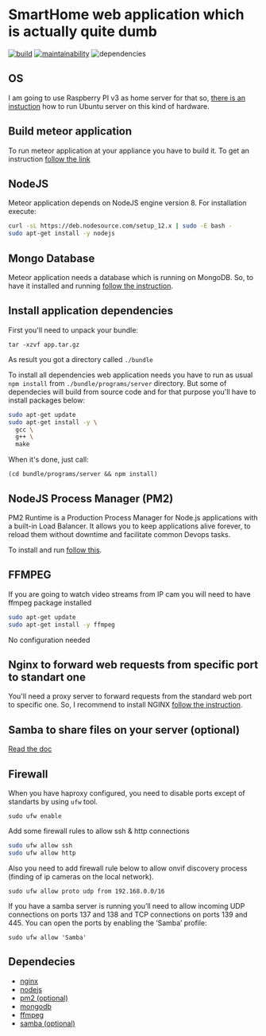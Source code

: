 # SmartHome web application which is actually quite dumb

[![build](https://img.shields.io/travis/com/boonya/dumb-home)](https://travis-ci.com/boonya/dumb-home)
[![maintainability](https://img.shields.io/codeclimate/maintainability-percentage/boonya/dumb-home)](https://codeclimate.com/github/boonya/dumb-home/maintainability)
![dependencies](https://img.shields.io/david/boonya/dumb-home)

## OS

I am going to use Raspberry PI v3 as home server for that so, [there is an instuction](/docs/Ubuntu.md)
how to run Ubuntu server on this kind of hardware.

## Build meteor application

To run meteor application at your appliance you have to build it.
To get an instruction [follow the link](/docs/Build.md)

## NodeJS

Meteor application depends on NodeJS engine version 8. For installation execute:

```bash
curl -sL https://deb.nodesource.com/setup_12.x | sudo -E bash -
sudo apt-get install -y nodejs
```

## Mongo Database

Meteor application needs a database which is running on MongoDB.
So, to have it installed and running [follow the instruction](/docs/MongoDB.md).

## Install application dependencies

First you'll need to unpack your bundle:

`tar -xzvf app.tar.gz`

As result you got a directory called `./bundle`

To install all dependencies web application needs you have to run as usual `npm install`
from `./bundle/programs/server` directory. But some of dependecies will build from source code and
for that purpose you'll have to install packages below:

```bash
sudo apt-get update
sudo apt-get install -y \
  gcc \
  g++ \
  make
```

When it's done, just call:

`(cd bundle/programs/server && npm install)`

## NodeJS Process Manager (PM2)

PM2 Runtime is a Production Process Manager for Node.js applications with a built-in Load Balancer. It allows you to keep applications alive forever, to reload them without downtime and facilitate common Devops tasks.

To install and run [follow this](/docs/PM2.md).

## FFMPEG

If you are going to watch video streams from IP cam you will need to have ffmpeg package installed

```bash
sudo apt-get update
sudo apt-get install -y ffmpeg
```

No configuration needed

## Nginx to forward web requests from specific port to standart one

You'll need a proxy server to forward requests from the standard web port to specific one.
So, I recommend to install NGINX [follow the instruction](/docs/Nginx.md).

## Samba to share files on your server (optional)

[Read the doc](/docs/Samba.md)

## Firewall

When you have haproxy configured, you need to disable ports except of standarts by using `ufw` tool.

`sudo ufw enable`

Add some firewall rules to allow ssh & http connections

```bash
sudo ufw allow ssh
sudo ufw allow http
```

Also you need to add firewall rule below to allow onvif discovery process (finding of ip cameras on the local network).

`sudo ufw allow proto udp from 192.168.0.0/16`

If you have a samba server is running you’ll need to allow incoming UDP connections on ports 137 and 138 and TCP connections on ports 139 and 445. You can open the ports by enabling the ‘Samba’ profile:

`sudo ufw allow 'Samba'`

## Dependecies

- [nginx](https://www.digitalocean.com/community/tutorials/how-to-install-nginx-on-ubuntu-18-04-quickstart)
- [nodejs](https://github.com/nodesource/distributions/blob/master/README.md#debinstall)
- [pm2 (optional)](https://pm2.io/doc/en/runtime/quick-start/#installation)
- [mongodb](https://docs.mongodb.com/manual/tutorial/install-mongodb-on-ubuntu/)
- [ffmpeg](https://ffmpeg.org/download.html#build-linux)
- [samba (optional)](https://linuxize.com/post/how-to-install-and-configure-samba-on-ubuntu-18-04/)
